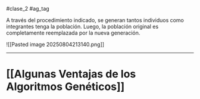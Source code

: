 #clase_2 #ag_tag 

A través del procedimiento indicado, se generan tantos individuos como integrantes tenga la población. Luego, la población original es completamente reemplazada por la nueva generación.

![[Pasted image 20250804213140.png]]

---
# [[Algunas Ventajas de los Algoritmos Genéticos]]